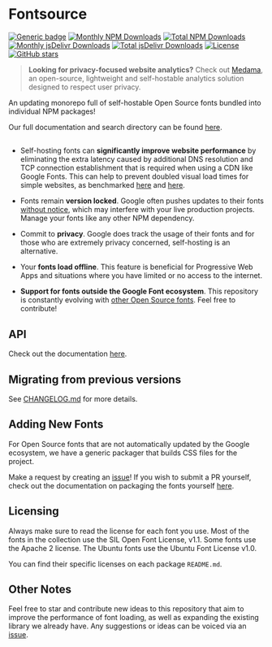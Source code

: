 # Fontsource

[![Generic badge](https://img.shields.io/badge/fontsource-passing-brightgreen)](https://github.com/fontsource/fontsource) [![Monthly NPM Downloads](https://img.shields.io/endpoint?url=https%3A%2F%2Fraw.githubusercontent.com%2Ffontsource%2Fdownload-stat-aggregator%2Fmain%2Fdata%2FbadgeMonth.json)](https://github.com/fontsource/download-stat-aggregator) [![Total NPM Downloads](https://img.shields.io/endpoint?url=https%3A%2F%2Fraw.githubusercontent.com%2Ffontsource%2Fdownload-stat-aggregator%2Fmain%2Fdata%2FbadgeTotal.json)](https://github.com/fontsource/download-stat-aggregator) [![Monthly jsDelivr Downloads](https://img.shields.io/endpoint?url=https%3A%2F%2Fraw.githubusercontent.com%2Ffontsource%2Fdownload-stat-aggregator%2Fmain%2Fdata%2FbadgejsDelivrMonth.json)](https://github.com/fontsource/download-stat-aggregator) [![Total jsDelivr Downloads](https://img.shields.io/endpoint?url=https%3A%2F%2Fraw.githubusercontent.com%2Ffontsource%2Fdownload-stat-aggregator%2Fmain%2Fdata%2FbadgejsDelivrTotal.json)](https://github.com/fontsource/download-stat-aggregator) [![License](https://badgen.net/badge/license/MIT/green)](https://github.com/fontsource/fontsource/blob/main/LICENSE) [![GitHub stars](https://img.shields.io/github/stars/fontsource/fontsource.svg?style=social&label=Star)](https://github.com/fontsource/fontsource/stargazers)

> **Looking for privacy-focused website analytics?** Check out [Medama](https://github.com/medama-io/medama), an open-source, lightweight and self-hostable analytics solution designed to respect user privacy. 

An updating monorepo full of self-hostable Open Source fonts bundled into individual NPM packages!

Our full documentation and search directory can be found [here](https://fontsource.org/).

##

- Self-hosting fonts can **significantly improve website performance** by eliminating the extra latency caused by additional DNS resolution and TCP connection establishment that is required when using a CDN like Google Fonts. This can help to prevent doubled visual load times for simple websites, as benchmarked [here](https://github.com/HTTPArchive/almanac.httparchive.org/pull/607) and [here](https://github.com/reactiflux/reactiflux.com/pull/21).

- Fonts remain **version locked**. Google often pushes updates to their fonts [without notice](https://github.com/google/fonts/issues/1307), which may interfere with your live production projects. Manage your fonts like any other NPM dependency.

- Commit to **privacy**. Google does track the usage of their fonts and for those who are extremely privacy concerned, self-hosting is an alternative.

- Your **fonts load offline**. This feature is beneficial for Progressive Web Apps and situations where you have limited or no access to the internet.

- **Support for fonts outside the Google Font ecosystem**. This repository is constantly evolving with [other Open Source fonts](https://github.com/fontsource/font-files). Feel free to contribute!

## API

Check out the documentation [here](https://fontsource.org/docs/api/introduction).

## Migrating from previous versions

See [CHANGELOG.md](https://github.com/fontsource/fontsource/blob/main/CHANGELOG.md) for more details.

## Adding New Fonts

For Open Source fonts that are not automatically updated by the Google ecosystem, we have a generic packager that builds CSS files for the project.

Make a request by creating an [issue](https://github.com/fontsource/fontsource/issues)!
If you wish to submit a PR yourself, check out the documentation on packaging the fonts yourself [here](https://github.com/fontsource/font-files/blob/main/CONTRIBUTING.md).

## Licensing

Always make sure to read the license for each font you use. Most of the fonts in the collection use the SIL Open Font License, v1.1. Some fonts use the Apache 2 license. The Ubuntu fonts use the Ubuntu Font License v1.0.

You can find their specific licenses on each package `README.md`.

## Other Notes

Feel free to star and contribute new ideas to this repository that aim to improve the performance of font loading, as well as expanding the existing library we already have. Any suggestions or ideas can be voiced via an [issue](https://github.com/fontsource/fontsource/issues).

